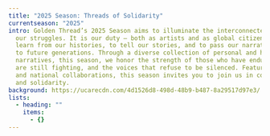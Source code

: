 ```yaml
---
title: "2025 Season: Threads of Solidarity"
currentseason: "2025"
intro: Golden Thread’s 2025 Season aims to illuminate the interconnectedness of
  our struggles. It is our duty — both as artists and as global citizens — to
  learn from our histories, to tell our stories, and to pass our narratives on
  to future generations. Through a diverse collection of personal and historical
  narratives, this season, we honor the strength of those who have endured, who
  are still fighting, and the voices that refuse to be silenced. Featuring local
  and national collaborations, this season invites you to join us in community
  and solidarity.
background: https://ucarecdn.com/4d1526d8-498d-48b9-b487-8a29517d97e3/
lists:
  - heading: ""
    items:
      - {}
---
```

